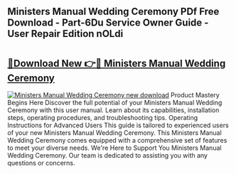 ## Ministers Manual Wedding Ceremony PDf Free Download - Part-6Du Service Owner Guide - User Repair Edition nOLdi

# <h2><a href="http://bc99040.oget.top/?id=Ministers+Manual+Wedding+Ceremony">🔗Download New 👉🔴 Ministers Manual Wedding Ceremony</a></h2>

[![Ministers Manual Wedding Ceremony new download](https://i.imgur.com/5g1atiW.png)](http://bc99040.oget.top/?id=Ministers+Manual+Wedding+Ceremony)
Product Mastery Begins Here Discover the full potential of your Ministers Manual Wedding Ceremony with this user manual. Learn about its capabilities, installation steps, operating procedures, and troubleshooting tips. Operating Instructions for Advanced Users This guide is tailored to experienced users of your new Ministers Manual Wedding Ceremony. This Ministers Manual Wedding Ceremony comes equipped with a comprehensive set of features to meet your diverse needs. We're Here to Support You Ministers Manual Wedding Ceremony. Our team is dedicated to assisting you with any questions or concerns.
